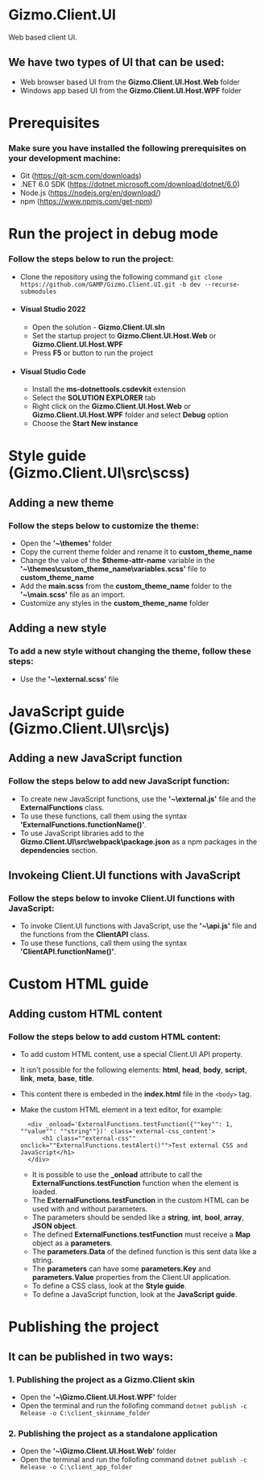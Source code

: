 # **Gizmo.Client.UI**

Web based client UI.

## We have two types of UI that can be used:

- Web browser based UI from the **Gizmo.Client.UI.Host.Web** folder
- Windows app based UI from the **Gizmo.Client.UI.Host.WPF** folder

# Prerequisites

### Make sure you have installed the following prerequisites on your development machine:

- Git (https://git-scm.com/downloads)
- .NET 6.0 SDK (https://dotnet.microsoft.com/download/dotnet/6.0)
- Node.js (https://nodejs.org/en/download/)
- npm (https://www.npmjs.com/get-npm)

# Run the project in debug mode

### Follow the steps below to run the project:

- Clone the repository using the following command `git clone https://github.com/GAMP/Gizmo.Client.UI.git -b dev --recurse-submodules`
- #### Visual Studio 2022
  - Open the solution - **Gizmo.Client.UI.sln**
  - Set the startup project to **Gizmo.Client.UI.Host.Web** or **Gizmo.Client.UI.Host.WPF**
  - Press **F5** or button to run the project
- #### Visual Studio Code
  - Install the **ms-dotnettools.csdevkit** extension
  - Select the **SOLUTION EXPLORER** tab
  - Right click on the **Gizmo.Client.UI.Host.Web** or **Gizmo.Client.UI.Host.WPF** folder and select **Debug** option
  - Choose the **Start New instance**

# Style guide (Gizmo.Client.UI\src\scss)

## Adding a new theme

### Follow the steps below to customize the theme:

- Open the **'~\themes'** folder
- Copy the current theme folder and rename it to **custom_theme_name**
- Change the value of the **$theme-attr-name** variable in the **'~\themes\custom_theme_name\variables.scss'** file to **custom_theme_name**
- Add the **main.scss** from the **custom_theme_name** folder to the **'~\main.scss'** file as an import.
- Customize any styles in the **custom_theme_name** folder

## Adding a new style

### To add a new style without changing the theme, follow these steps:

- Use the **'~\external.scss'** file

# JavaScript guide (Gizmo.Client.UI\src\js)

## Adding a new JavaScript function

### Follow the steps below to add new JavaScript function:

- To create new JavaScript functions, use the **'~\external.js'** file and the **ExternalFunctions** class.
- To use these functions, call them using the syntax **'ExternalFunctions.functionName()'**.
- To use JavaScript libraries add to the **Gizmo.Client.UI\src\webpack\package.json** as a npm packages in the **dependencies** section.

## Invokeing Client.UI functions with JavaScript

### Follow the steps below to invoke Client.UI functions with JavaScript:

- To invoke Client.UI functions with JavaScript, use the **'~\api.js'** file and the functions from the **ClientAPI** class.
- To use these functions, call them using the syntax **'ClientAPI.functionName()'**.

# Custom HTML guide

## Adding custom HTML content

### Follow the steps below to add custom HTML content:

- To add custom HTML content, use a special Client.UI API property.
- It isn't possible for the following elements: **html**, **head**, **body**, **script**, **link**, **meta**, **base**, **title**.
- This content there is embeded in the   **index.html** file in the `<body>` tag.
- Make the custom HTML element in a text editor, for example:

        <div _onload='ExternalFunctions.testFunction({""key"": 1, ""value"": ""string""})' class='external-css_content'>
            <h1 class=""external-css"" onclick=""ExternalFunctions.testAlert()"">Test external CSS and JavaScript</h1>
        </div>

    - It is possible to use the **_onload** attribute to call the **ExternalFunctions.testFunction** function when the element is loaded.
    - The **ExternalFunctions.testFunction** in the custom HTML can be used with and without parameters.
    - The parameters should be sended like a **string**, **int**, **bool**, **array**, **JSON object**.
    - The defined **ExternalFunctions.testFunction** must receive a **Map** object as a **parameters**.
    - The **parameters.Data** of the defined function is this sent data like a string.
    - The **parameters** can have some **parameters.Key** and **parameters.Value** properties from the Client.UI application.
    - To define a CSS class, look at the **Style guide**.
    - To define a JavaScript function, look at the **JavaScript guide**.

# Publishing the project

## It can be published in two ways:

### 1. Publishing the project as a Gizmo.Client skin

- Open the **'~\Gizmo.Client.UI.Host.WPF'** folder
- Open the terminal and run the follofing command `dotnet publish -c Release -o C:\client_skinname_folder`

### 2. Publishing the project as a standalone application

- Open the **'~\Gizmo.Client.UI.Host.Web'** folder
- Open the terminal and run the follofing command `dotnet publish -c Release -o C:\client_app_folder`

